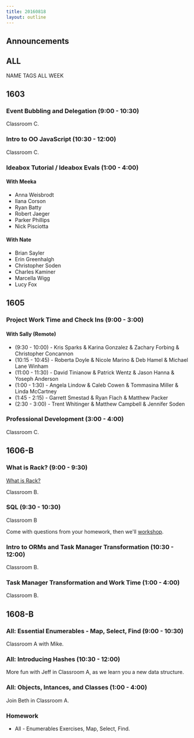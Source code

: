 ```yaml
---
title: 20160818
layout: outline
---
```


## Announcements

## ALL

NAME TAGS ALL WEEK


## 1603

### Event Bubbling and Delegation (9:00 - 10:30)

Classroom C.

### Intro to OO JavaScript (10:30 - 12:00)

Classroom C.

### Ideabox Tutorial / Ideabox Evals (1:00 - 4:00)

#### With Meeka

- Anna Weisbrodt
- Ilana Corson
- Ryan Batty
- Robert Jaeger
- Parker Phillips
- Nick Pisciotta

#### With Nate

- Brian Sayler
- Erin Greenhalgh
- Christopher Soden
- Charles Kaminer
- Marcella Wigg
- Lucy Fox

## 1605

### Project Work Time and Check Ins (9:00 - 3:00)

#### With Sally (Remote)

* (9:30 - 10:00) - Kris Sparks & Karina Gonzalez & Zachary Forbing & Christopher Concannon
* (10:15 - 10:45) - Roberta Doyle & Nicole Marino & Deb Hamel & Michael Lane Winham
* (11:00 - 11:30) - David Tinianow & Patrick Wentz & Jason Hanna & Yoseph Anderson
* (1:00 - 1:30) - Angela Lindow & Caleb Cowen & Tommasina Miller & Linda McCartney
* (1:45 - 2:15) - Garrett Smestad & Ryan Flach & Matthew Packer
* (2:30 - 3:00) - Trent Whitinger & Matthew Campbell & Jennifer Soden

### Professional Development (3:00 - 4:00)

Classroom C.


## 1606-B

### What is Rack? (9:00 - 9:30)

[What is Rack?](https://www.youtube.com/watch?v=HEXWRTEbj1I)

Classroom B.

### SQL (9:30 - 10:30)

Classroom B

Come with questions from your homework, then we'll [workshop](http://fast-reaches-92707.herokuapp.com/).

### Intro to ORMs and Task Manager Transformation (10:30 - 12:00)

Classroom B.

### Task Manager Transformation and Work Time (1:00 - 4:00)

Classroom B.


## 1608-B

### All: Essential Enumerables - Map, Select, Find (9:00 - 10:30)

Classroom A with Mike.

### All: Introducing Hashes (10:30 - 12:00)

More fun with Jeff in Classroom A, as we learn you a new data structure.

### All: Objects, Intances, and Classes (1:00 - 4:00)

Join Beth in Classroom A.

### Homework

* All - Enumerables Exercises, Map, Select, Find.
